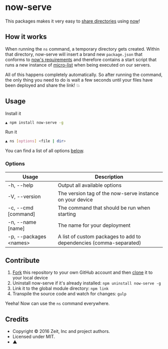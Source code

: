 # now-serve

This packages makes it very easy to [share directories](https://zeit.co/blog/serve-it-now) using [now](https://zeit.co/now)!

## How it works

When running the `ns` command, a temporary directory gets created. Within that directory, now-serve will insert a brand new `package.json` that conforms to [now's requirements](https://zeit.co/now#get-started) and therefore contains a start script that runs a new instance of [micro-list](https://github.com/zeit/micro-list) when being executed on our servers.

All of this happens completely automatically. So after running the command, the only thing you need to do is wait a few seconds until your files have been deployed and share the link! :boom:

## Usage

Install it

```bash
▲ npm install now-serve -g
```

Run it

```bash
▲ ns [options] <file | dir>
```

You can find a list of all options [below](#options).

### Options

| Usage                  | Description |
| ---------------------- | ----------- |
| -h, --help             | Output all available options |
| -V, --version          | The version tag of the now-serve instance on your device |
| -c, --cmd [command]    | The command that should be run when starting |
| -n, --name [name]    | The name for your deployment |
| -p, --packages &#60;names&#62; | A list of custom packages to add to dependencies (comma-separated) |

## Contribute

1. [Fork](https://help.github.com/articles/fork-a-repo/) this repository to your own GitHub account and then [clone](https://help.github.com/articles/cloning-a-repository/) it to your local device
2. Uninstall now-serve if it's already installed: `npm uninstall now-serve -g`
3. Link it to the global module directory: `npm link`
4. Transpile the source code and watch for changes: `gulp`

Yeeha! Now can use the `ns` command everywhere.

## Credits

- Copyright © 2016 Zeit, Inc and project authors.
- Licensed under MIT.
- ▲
